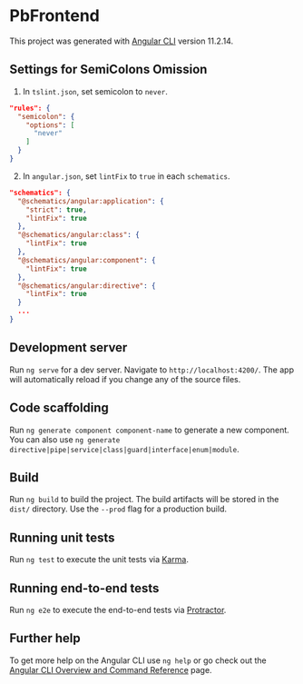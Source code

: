# PbFrontend

This project was generated with [Angular CLI](https://github.com/angular/angular-cli) version 11.2.14.

## Settings for SemiColons Omission

1. In `tslint.json`, set semicolon to `never`.

```json
"rules": {
  "semicolon": {
    "options": [
      "never"
    ]
  }
}
```

2. In `angular.json`, set `lintFix` to `true` in each `schematics`.

```json
"schematics": {
  "@schematics/angular:application": {
    "strict": true,
    "lintFix": true
  },
  "@schematics/angular:class": {
    "lintFix": true
  },
  "@schematics/angular:component": {
    "lintFix": true
  },
  "@schematics/angular:directive": {
    "lintFix": true
  }
  ...
}
```

## Development server

Run `ng serve` for a dev server. Navigate to `http://localhost:4200/`. The app will automatically reload if you change any of the source files.

## Code scaffolding

Run `ng generate component component-name` to generate a new component. You can also use `ng generate directive|pipe|service|class|guard|interface|enum|module`.

## Build

Run `ng build` to build the project. The build artifacts will be stored in the `dist/` directory. Use the `--prod` flag for a production build.

## Running unit tests

Run `ng test` to execute the unit tests via [Karma](https://karma-runner.github.io).

## Running end-to-end tests

Run `ng e2e` to execute the end-to-end tests via [Protractor](http://www.protractortest.org/).

## Further help

To get more help on the Angular CLI use `ng help` or go check out the [Angular CLI Overview and Command Reference](https://angular.io/cli) page.
